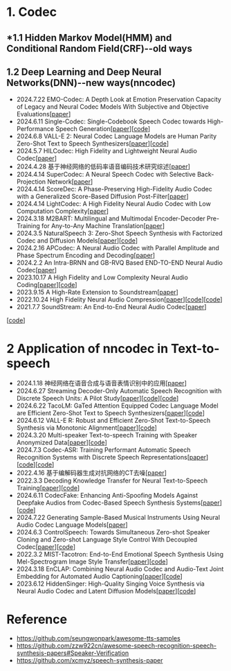 # 1. Codec
## *1.1 Hidden Markov Model(HMM) and Conditional Random Field(CRF)--old ways

## 1.2 Deep Learning and Deep Neural Networks(DNN)--new ways(nncodec)
- 2024.7.22 EMO-Codec: A Depth Look at Emotion Preservation Capacity of Legacy and Neural Codec Models With Subjective and Objective Evaluations[[paper](https://arxiv.org/abs/2407.15458)]
- 2024.6.11 Single-Codec: Single-Codebook Speech Codec towards High-Performance Speech Generation[[paper](https://arxiv.org/abs/2406.07422)][[code](https://kkksuper.github.io/Single-Codec)]
- 2024.6.8 VALL-E 2: Neural Codec Language Models are Human Parity Zero-Shot Text to Speech Synthesizers[[paper](https://arxiv.org/abs/2406.05370)][[code](https://aka.ms/valle2)]
- 2024.5.7 HILCodec: High Fidelity and Lightweight Neural Audio Codec[[paper](https://arxiv.org/abs/2405.04752)]
- 2024.4.28 基于神经网络的低码率语音编码技术研究综述[[paper](https://kns.cnki.net/kcms2/article/abstract?v=wRD08hUPYgxIQfVIo03qBOmF-KFe1SjsE8tlpEc5OvnGr0I4pNML3ML4vI6BI3Q4dCtxdAc-F2rtQBJVg259do_ultMvCkimLUC52KEGwfPT-ztkpwkZ9W9jeZPcb_ImA2ISCuuBEdeOAOpUlLReOAkWvzMob0h9&uniplatform=NZKPT&language=CHS)]
- 2024.4.14 SuperCodec: A Neural Speech Codec with Selective Back-Projection Network[[paper](https://ieeexplore.ieee.org/document/10447744)]
- 2024.4.14 ScoreDec: A Phase-Preserving High-Fidelity Audio Codec with a Generalized Score-Based Diffusion Post-Filter[[paper](https://ieeexplore.ieee.org/document/10448371)]
- 2024.4.14 LightCodec: A High Fidelity Neural Audio Codec with Low Computation Complexity[[paper](https://ieeexplore.ieee.org/document/10447532)]
- 2024.3.18 M2BART: Multilingual and Multimodal Encoder-Decoder Pre-Training for Any-to-Any Machine Translation[[paper](https://ieeexplore.ieee.org/document/10446620)]
- 2024.3.5 NaturalSpeech 3: Zero-Shot Speech Synthesis with Factorized Codec and Diffusion Models[[paper](https://arxiv.org/abs/2403.03100)][[code](https://aka.ms/speechresearch)]
- 2024.2.16 APCodec: A Neural Audio Codec with Parallel Amplitude and Phase Spectrum Encoding and Decoding[[paper](https://arxiv.org/abs/2402.10533)]
- 2024.2.2 An Intra-BRNN and GB-RVQ Based END-TO-END Neural Audio Codec[[paper](https://arxiv.org/abs/2402.01271)]
- 2023.10.17 A High Fidelity and Low Complexity Neural Audio Coding[[paper](https://arxiv.org/abs/2310.10992)][[code](https://github.com/google/lyra
)]
- 2023.9.15 A High-Rate Extension to Soundstream[[paper](https://ieeexplore.ieee.org/document/10248100)]
- 2022.10.24 High Fidelity Neural Audio Compression[[paper](https://arxiv.org/abs/2210.13438)][[code](https://github.com/facebookresearch/encodec)][[code](https://ai.honu.io/papers/encodec/samples.html)]
- 2021.7.7 SoundStream: An End-to-End Neural Audio Codec[[paper](https://arxiv.org/abs/2107.03312)]

[[code]()]
# 2 Application of nncodec in Text-to-speech
- 2024.1.18 神经网络在语音合成与语音表情识别中的应用[[paper](https://blog.csdn.net/universsky2015/article/details/136011471)]
- 2024.6.27 Streaming Decoder-Only Automatic Speech Recognition with Discrete Speech Units: A Pilot Study[[paper](https://arxiv.org/abs/2406.18862)][[code](https://huggingface.co/TencentGameMate/chinese-hubert-large)][[code](https://github.com/chenpk00/IS2024_stream_decoder_only_asr)]
- 2024.6.22 TacoLM: GaTed Attention Equipped Codec Language Model are Efficient Zero-Shot Text to Speech Synthesizers[[paper](https://arxiv.org/abs/2406.15752)][[code](https://ereboas.github.io/TacoLM/)]
- 2024.6.12 VALL-E R: Robust and Efficient Zero-Shot Text-to-Speech Synthesis via Monotonic Alignment[[paper](https://arxiv.org/abs/2406.07855)][[code](https://aka.ms/valler)]
- 2024.3.20 Multi-speaker Text-to-speech Training with Speaker Anonymized Data[[paper](https://arxiv.org/abs/2405.11767)][[code](https://unilight.github.io/Publication-Demos/publications/sa-tts-spl/index.html)]
- 2024.7.3 Codec-ASR: Training Performant Automatic Speech Recognition Systems with Discrete Speech Representations[[paper](https://arxiv.org/abs/2407.03495)][[code](https://catalog.ngc.nvidia.com/orgs/nvidia/teams/nemo/models/audio_codec_16khz_small)][[code](https://github.com/NVIDIA/NeMo)]
- 2022.4.16 基于编解码器生成对抗网络的CT去噪[[paper](https://kns.cnki.net/kcms2/article/abstract?v=wRD08hUPYgyNeWLqxsgErefvFIq6eitS9VAYSDvSMID-X-8i7d8QgosYK_xxmkhVHWtatWsgWYB3Pmfd5GhX87IVjXBbSsYnFKrgPMGHfQAIraIf6xo1A82BN5f8rSBokv3Ksc6By9l70Krss0vbCdgaJCT4qThy&uniplatform=NZKPT&language=CHS)]
- 2022.3.3 Decoding Knowledge Transfer for Neural Text-to-Speech Training[[paper](https://ieeexplore.ieee.org/document/9767637)][[code](https://creativecommons.org/licenses/by/4.0/)]
- 2024.6.11 CodecFake: Enhancing Anti-Spoofing Models Against Deepfake Audios from Codec-Based Speech Synthesis Systems[[paper](https://arxiv.org/abs/2406.07237)][[code](https://codecfake.github.io)]
- 2024.7.22 Generating Sample-Based Musical Instruments Using Neural Audio Codec Language Models[[paper](https://arxiv.org/abs/2407.15641)]
- 2024.6.3 ControlSpeech: Towards Simultaneous Zero-shot Speaker Cloning and Zero-shot Language Style Control With Decoupled Codec[[paper](https://arxiv.org/abs/2406.01205)][[code](https://github.com/jishengpeng/ControlSpeech)]
- 2022.3.2 MIST-Tacotron: End-to-End Emotional Speech Synthesis Using Mel-Spectrogram Image Style Transfer[[paper](https://ieeexplore.ieee.org/document/9726166)][[code](https://creativecommons.org/licenses/by/4.0/)]
- 2024.3.18 EnCLAP: Combining Neural Audio Codec and Audio-Text Joint Embedding for Automated Audio Captioning[[paper](https://ieeexplore.ieee.org/document/10446672)][[code](https://huggingface.co/spaces/enclap-team/enclap)]
- 2023.6.12 HiddenSinger: High-Quality Singing Voice Synthesis via Neural Audio Codec and Latent Diffusion Models[[paper](https://arxiv.org/abs/2306.06814)][[code](https://jisang93.github.io/hiddensinger-demo/)]





# Reference
- https://github.com/seungwonpark/awesome-tts-samples
- https://github.com/zzw922cn/awesome-speech-recognition-speech-synthesis-papers#Speaker-Verification
- https://github.com/xcmyz/speech-synthesis-paper
